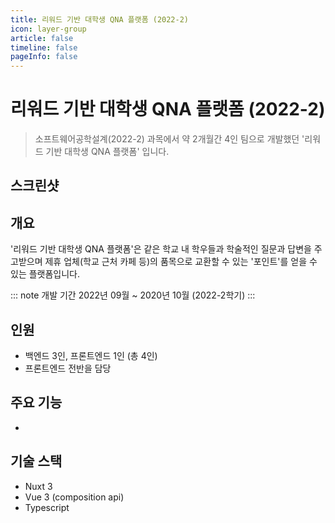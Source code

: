 ```yaml
---
title: 리워드 기반 대학생 QNA 플랫폼 (2022-2)
icon: layer-group
article: false
timeline: false
pageInfo: false
---
```


# 리워드 기반 대학생 QNA 플랫폼 (2022-2)

> 소프트웨어공학설계(2022-2) 과목에서 약 2개월간 4인 팀으로 개발했던 '리워드 기반 대학생 QNA 플랫폼' 입니다. 

## 스크린샷

<Screenshots>

<!-- <img src="./soldier/1_login.png" alt="로그인 페이지" title="로그인 페이지"/>
<img src="./soldier/2_main.png" alt="메인 페이지" title="메인 페이지"/>
<img src="./soldier/3_history.png" alt="히스토리 페이지" title="히스토리 페이지"/>
<img src="./soldier/4_barbershops.png" alt="미용실 목록 페이지" title="미용실 목록 페이지"/>
<img src="./soldier/5_barbershop_datil.png" alt="미용실 상세 페이지" title="미용실 상세 페이지"/>
<img src="./soldier/6_history.png" alt="히스토리 페이지" title="히스토리 페이지"/>
<img src="./soldier/7_reservation.png" alt="예약 페이지" title="예약 페이지"/>
<img src="./soldier/8_info.png" alt="미용실 정보 페이지" title="미용실 정보 페이지"/>
<img src="./soldier/9_community.png" alt="커뮤니티 페이지" title="커뮤니티 페이지"/>
<img src="./soldier/10_post.png" alt="커뮤니티 게시글 페이지" title="커뮤니티 게시글 페이지"/>
<img src="./soldier/11_main.png" alt="메인 페이지" title="메인 페이지"/> -->

</Screenshots>

## 개요

'리워드 기반 대학생 QNA 플랫폼'은 같은 학교 내 학우들과 학술적인 질문과 답변을 주고받으며
제휴 업체(학교 근처 카페 등)의 품목으로 교환할 수 있는 '포인트'를 얻을 수 있는 플랫폼입니다.

::: note 개발 기간
2022년 09월 ~ 2020년 10월 (2022-2학기)
:::

## 인원

- 백엔드 3인, 프론트엔드 1인 (총 4인)
- 프론트엔드 전반을 담당

## 주요 기능

- 

## 기술 스택

- Nuxt 3
- Vue 3 (composition api)
- Typescript

<script setup lang="ts">
    import Screenshots from '@components/Screenshots.vue'
</script>
